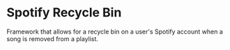 # Spotify Recycle Bin
Framework that allows for a recycle bin on a user's Spotify account when a song is removed from a playlist.
